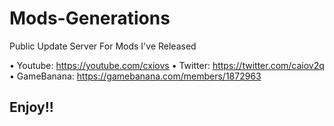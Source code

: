 # Mods-Generations
Public Update Server For Mods I've Released

• Youtube: https://youtube.com/cxiovs
• Twitter: https://twitter.com/caiov2q
• GameBanana: https://gamebanana.com/members/1872963

## Enjoy!!
